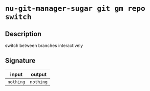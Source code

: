 # `nu-git-manager-sugar git gm repo switch`
## Description
switch between branches interactively



## Signature
| input     | output    |
| --------- | --------- |
| `nothing` | `nothing` |

